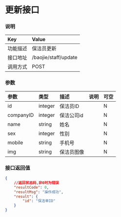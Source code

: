 # 更新接口
### 说明

| Key      | Value                       |
|:---------|:----------------------------|
| 功能描述 |保洁员更新          |
| 接口地址 | /baojie/staff/update |
| 调用方式 | POST                       |

### 参数

| 参数 | 类型    | 描述 | 说明            | 可空 |
|:-----|:--------|:-----|:----------------|:-----|
| id | integer | 保洁员ID |  | N    |
| companyID   | integer | 保洁公司id |      | N    |
| name   | string | 姓名 |      | N    |
| sex   | integer | 性别 |      | N    |
| mobile   | string | 手机号 |      | N    |
| img   | string | 保洁员图像 |      | N    |
### 接口返回值
```json
{
    //返回状态码,非0时为错误
    "resultCode": 0,
    "resultMsg": "操作成功",
    "result": {
        "id": "保洁单ID"
    }
}
```

